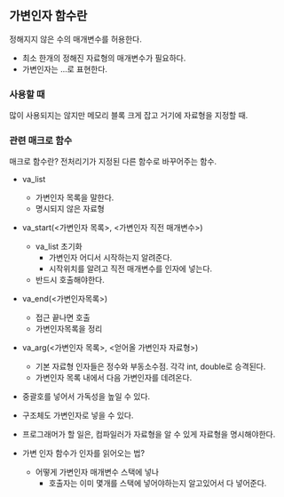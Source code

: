 ## 가변인자 함수란
정해지지 않은 수의 매개변수를 허용한다. 
- 최소 한개의 정해진 자료형의 매개변수가 필요하다. 
- 가변인자는 ...로 표현한다. 

### 사용할 때
많이 사용되지는 않지만 메모리 블록 크게 잡고 거기에 자료형을 지정할 때.

### 관련 매크로 함수
매크로 함수란? 전처리기가 지정된 다른 함수로 바꾸어주는 함수. 
- va_list
  - 가변인자 목록을 말한다. 
  - 명시되지 않은 자료형
- va_start(<가변인자 목록>, <가변인자 직전 매개변수>)
  - va_list 초기화
    - 가변인자 어디서 시작하는지 알려준다. 
    - 시작위치를 알려고 직전 매개변수를 인자에 넣는다. 
  - 반드시 호출해야한다.
- va_end(<가변인자목록>)
  - 접근 끝나면 호출
  - 가변인자목록을 정리
- va_arg(<가변인자 목록>, <얻어올 가변인자 자료형>)
  - 기본 자료형 인자들은 정수와 부동소수점. 각각 int, double로 승격된다. 
  - 가변인자 목록 내에서 다음 가변인자를 데려온다. 

- 중괄호를 넣어서 가독성을 높일 수 있다. 
- 구조체도 가변인자로 넣을 수 있다. 
- 프로그래머가 할 일은, 컴파일러가 자료형을 알 수 있게 자료형을 명시해야한다. 
- 가변 인자 함수가 인자를 읽어오는 법?
  - 어떻게 가변인자 매개변수 스택에 넣나
    - 호출자는 이미 몇개를 스택에 넣어야하는지 알고있어서 다 넣어준다.
